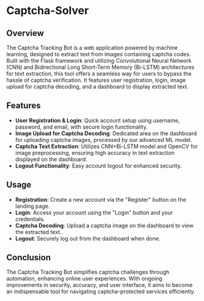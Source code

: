 # Captcha-Solver

## Overview

The Captcha Tracking Bot is a web application powered by machine learning, designed to extract text from images containing captcha codes. Built with the Flask framework and utilizing Convolutional Neural Network (CNN) and Bidirectional Long Short-Term Memory (Bi-LSTM) architectures for text extraction, this tool offers a seamless way for users to bypass the hassle of captcha verification. It features user registration, login, image upload for captcha decoding, and a dashboard to display extracted text.

## Features

- **User Registration & Login**: Quick account setup using username, password, and email, with secure login functionality.
- **Image Upload for Captcha Decoding**: Dedicated area on the dashboard for uploading captcha images, processed by our advanced ML model.
- **Captcha Text Extraction**: Utilizes CNN+Bi-LSTM model and OpenCV for image preprocessing, ensuring high accuracy in text extraction displayed on the dashboard.
- **Logout Functionality**: Easy account logout for enhanced security.

## Usage

- **Registration**: Create a new account via the "Register" button on the landing page.
- **Login**: Access your account using the "Login" button and your credentials.
- **Captcha Decoding**: Upload a captcha image on the dashboard to view the extracted text.
- **Logout**: Securely log out from the dashboard when done.

## Conclusion

The Captcha Tracking Bot simplifies captcha challenges through automation, enhancing online user experiences. With ongoing improvements in security, accuracy, and user interface, it aims to become an indispensable tool for navigating captcha-protected services efficiently.
